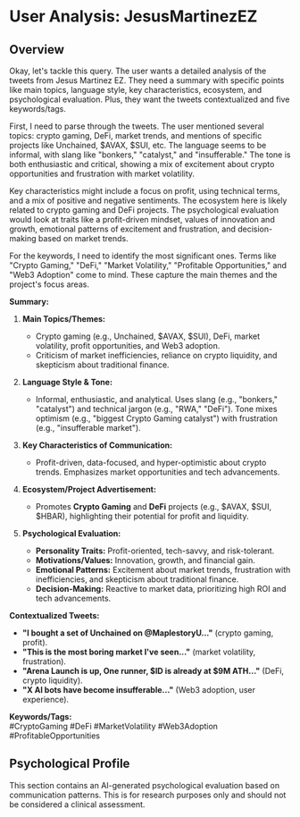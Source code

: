 # User Analysis: JesusMartinezEZ

## Overview

<think>
Okay, let's tackle this query. The user wants a detailed analysis of the tweets from Jesus Martinez EZ. They need a summary with specific points like main topics, language style, key characteristics, ecosystem, and psychological evaluation. Plus, they want the tweets contextualized and five keywords/tags.

First, I need to parse through the tweets. The user mentioned several topics: crypto gaming, DeFi, market trends, and mentions of specific projects like Unchained, $AVAX, $SUI, etc. The language seems to be informal, with slang like "bonkers," "catalyst," and "insufferable." The tone is both enthusiastic and critical, showing a mix of excitement about crypto opportunities and frustration with market volatility.

Key characteristics might include a focus on profit, using technical terms, and a mix of positive and negative sentiments. The ecosystem here is likely related to crypto gaming and DeFi projects. The psychological evaluation would look at traits like a profit-driven mindset, values of innovation and growth, emotional patterns of excitement and frustration, and decision-making based on market trends.

For the keywords, I need to identify the most significant ones. Terms like "Crypto Gaming," "DeFi," "Market Volatility," "Profitable Opportunities," and "Web3 Adoption" come to mind. These capture the main themes and the project's focus areas.
</think>

**Summary:**  
1. **Main Topics/Themes:**  
   - Crypto gaming (e.g., Unchained, $AVAX, $SUI), DeFi, market volatility, profit opportunities, and Web3 adoption.  
   - Criticism of market inefficiencies, reliance on crypto liquidity, and skepticism about traditional finance.  

2. **Language Style & Tone:**  
   - Informal, enthusiastic, and analytical. Uses slang (e.g., "bonkers," "catalyst") and technical jargon (e.g., "RWA," "DeFi"). Tone mixes optimism (e.g., "biggest Crypto Gaming catalyst") with frustration (e.g., "insufferable market").  

3. **Key Characteristics of Communication:**  
   - Profit-driven, data-focused, and hyper-optimistic about crypto trends. Emphasizes market opportunities and tech advancements.  

4. **Ecosystem/Project Advertisement:**  
   - Promotes **Crypto Gaming** and **DeFi** projects (e.g., $AVAX, $SUI, $HBAR), highlighting their potential for profit and liquidity.  

5. **Psychological Evaluation:**  
   - **Personality Traits:** Profit-oriented, tech-savvy, and risk-tolerant.  
   - **Motivations/Values:** Innovation, growth, and financial gain.  
   - **Emotional Patterns:** Excitement about market trends, frustration with inefficiencies, and skepticism about traditional finance.  
   - **Decision-Making:** Reactive to market data, prioritizing high ROI and tech advancements.  

**Contextualized Tweets:**  
- **"I bought a set of Unchained on @MaplestoryU..."** (crypto gaming, profit).  
- **"This is the most boring market I've seen..."** (market volatility, frustration).  
- **"Arena Launch is up, One runner, $ID is already at $9M ATH..."** (DeFi, crypto liquidity).  
- **"X AI bots have become insufferable..."** (Web3 adoption, user experience).  

**Keywords/Tags:**  
#CryptoGaming #DeFi #MarketVolatility #Web3Adoption #ProfitableOpportunities

## Psychological Profile

This section contains an AI-generated psychological evaluation based on communication patterns. This is for research purposes only and should not be considered a clinical assessment.